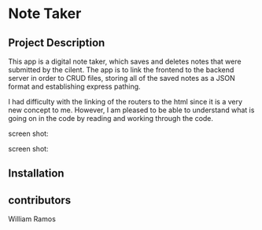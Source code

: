 # Note Taker

## Project Description

This app is a digital note taker, which saves and deletes notes that were submitted by the cilent.
The app is to link the frontend to the backend server in order to CRUD files, storing all of the saved notes as a JSON format and establishing express pathing.

I had difficulty with the linking of the routers to the html since it is a very new concept to me. However, I am pleased to be able to understand what is going on in the code by reading and working through the code.

screen shot: 



screen shot:



## Installation


## contributors

William Ramos
